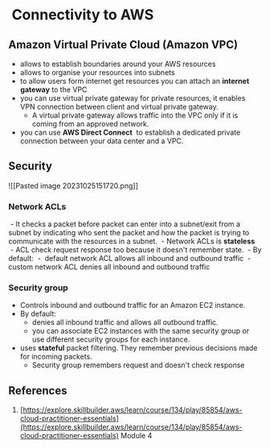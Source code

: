 #  Connectivity to AWS
## Amazon Virtual Private Cloud (Amazon VPC)

- allows to establish boundaries around your AWS resources
- allows to organise your resources into subnets
- to allow users form internet get resources you can attach an **internet gateway** to the VPC
- you can use virtual private gateway for private resources, it enables VPN connection between client and  virtual private gateway.
	- A virtual private gateway allows traffic into the VPC only if it is coming from an approved network.
- you can use **AWS Direct Connect**  to establish a dedicated private connection between your data center and a VPC.

## Security
![[Pasted image 20231025151720.png]]
### Network ACLs
 - It checks a packet before packet  can enter into a subnet/exit from a subnet by indicating who sent the packet and how the packet is trying to communicate with the resources in a subnet.
 - Network ACLs is **stateless**
 - ACL check request response too because it doesn't remember state. 
 - By default:
	 -  default network ACL allows all inbound and outbound traffic
	 -  custom network ACL denies all inbound and outbound traffic
### Security group
- Controls inbound and outbound traffic for an Amazon EC2 instance.
- By default:
	- denies all inbound traffic and allows all outbound traffic. 
	- you can associate EC2 instances with the same security group or use different security groups for each instance.
- uses **stateful** packet filtering. They remember previous decisions made for incoming packets.
	- Security group remembers request and doesn't check response


## References
1. [https://explore.skillbuilder.aws/learn/course/134/play/85854/aws-cloud-practitioner-essentials](https://explore.skillbuilder.aws/learn/course/134/play/85854/aws-cloud-practitioner-essentials) Module 4